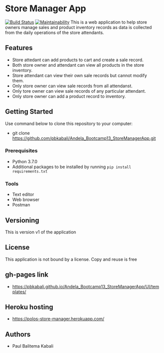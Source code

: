 # Store Manager App

[![Build Status](https://travis-ci.org/pbkabali/Andela_Bootcamp13_StoreManagerApp.svg?branch=develop)](https://travis-ci.org/pbkabali/Andela_Bootcamp13_StoreManagerApp)
[![Maintainability](https://api.codeclimate.com/v1/badges/8ab49e5fe348c3d0c6f1/maintainability)](https://codeclimate.com/github/pbkabali/Andela_Bootcamp13_StoreManagerApp/maintainability)
This is a web application to help store owners manage sales and product inventory records as data is collected from the daily operations of the store attendants.

## Features

* Store attedant can add products to cart and create a sale record.
* Both store owner and attendant can view all products in the store inventory.
* Store attendant can view their own sale records but cannot modify them.
* Only store owner can view sale records from all attendanst.
* Only tore owner can view sale records of any particular attendant.
* Only store owner can add a product record to inventory.

## Getting Started

Use command below to clone this repository to your computer:

* git clone https://github.com/pbkabali/Andela_Bootcamp13_StoreManagerApp.git

### Prerequisites

* Python 3.7.0
* Additional packages to be installed by running `pip install requirements.txt`

### Tools

* Text editor
* Web browser
* Postman

## Versioning

This is version v1 of the application

## License

This application is not bound by a license. Copy and reuse is free

## gh-pages link

* https://pbkabali.github.io/Andela_Bootcamp13_StoreManagerApp/UI/templates/

## Heroku hosting

* https://polos-store-manager.herokuapp.com/

## Authors

* Paul Balitema Kabali
